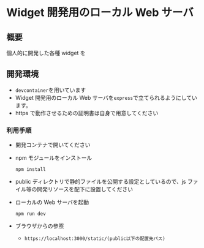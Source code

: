 # Widget 開発用のローカル Web サーバ

## 概要

個人的に開発した各種 widget を

## 開発環境

- `devcontainer`を用いています
- Widget 開発用のローカル Web サーバを`express`で立てられるようにしています。
- https で動作させるための証明書は自身で用意してください

### 利用手順

- 開発コンテナで開いてください

- npm モジュールをインストール

  ```shell
  npm install
  ```

- public ディレクトリで静的ファイルを公開する設定としているので、js ファイル等の開発リソースを配下に設置してください

- ローカルの Web サーバを起動

  ```shell
  npm run dev
  ```

- ブラウザからの参照
  - `https://localhost:3000/static/(public以下の配置先パス)`
